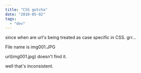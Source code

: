 ```yaml
---
title: "CSS gotcha"
date: "2010-05-02"
tags: 
  - "dev"
---
```


since when are url's being treated as case specific in CSS. grr...

File name is img001.JPG

url(img001.jpg) doesn't find it.

well that's inconsistent.
